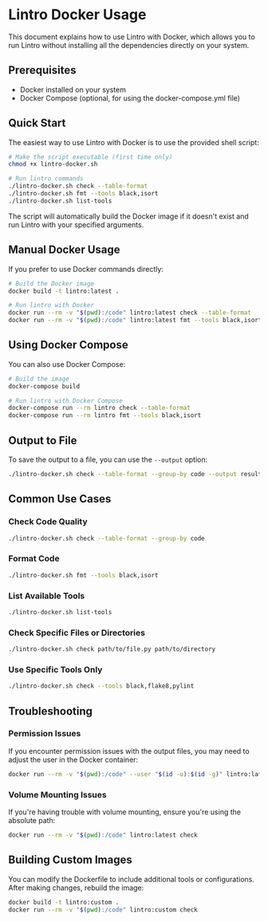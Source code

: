# Lintro Docker Usage

This document explains how to use Lintro with Docker, which allows you to run Lintro without installing all the dependencies directly on your system.

## Prerequisites

- Docker installed on your system
- Docker Compose (optional, for using the docker-compose.yml file)

## Quick Start

The easiest way to use Lintro with Docker is to use the provided shell script:

```bash
# Make the script executable (first time only)
chmod +x lintro-docker.sh

# Run lintro commands
./lintro-docker.sh check --table-format
./lintro-docker.sh fmt --tools black,isort
./lintro-docker.sh list-tools
```

The script will automatically build the Docker image if it doesn't exist and run Lintro with your specified arguments.

## Manual Docker Usage

If you prefer to use Docker commands directly:

```bash
# Build the Docker image
docker build -t lintro:latest .

# Run lintro with Docker
docker run --rm -v "$(pwd):/code" lintro:latest check --table-format
docker run --rm -v "$(pwd):/code" lintro:latest fmt --tools black,isort
```

## Using Docker Compose

You can also use Docker Compose:

```bash
# Build the image
docker-compose build

# Run lintro with Docker Compose
docker-compose run --rm lintro check --table-format
docker-compose run --rm lintro fmt --tools black,isort
```

## Output to File

To save the output to a file, you can use the `--output` option:

```bash
./lintro-docker.sh check --table-format --group-by code --output result.txt
```

## Common Use Cases

### Check Code Quality

```bash
./lintro-docker.sh check --table-format --group-by code
```

### Format Code

```bash
./lintro-docker.sh fmt --tools black,isort
```

### List Available Tools

```bash
./lintro-docker.sh list-tools
```

### Check Specific Files or Directories

```bash
./lintro-docker.sh check path/to/file.py path/to/directory
```

### Use Specific Tools Only

```bash
./lintro-docker.sh check --tools black,flake8,pylint
```

## Troubleshooting

### Permission Issues

If you encounter permission issues with the output files, you may need to adjust the user in the Docker container:

```bash
docker run --rm -v "$(pwd):/code" --user "$(id -u):$(id -g)" lintro:latest check
```

### Volume Mounting Issues

If you're having trouble with volume mounting, ensure you're using the absolute path:

```bash
docker run --rm -v "$(pwd):/code" lintro:latest check
```

## Building Custom Images

You can modify the Dockerfile to include additional tools or configurations. After making changes, rebuild the image:

```bash
docker build -t lintro:custom .
docker run --rm -v "$(pwd):/code" lintro:custom check
``` 